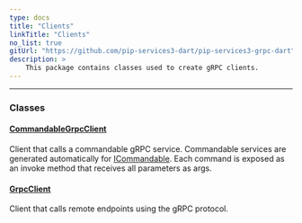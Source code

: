 ```yaml
---
type: docs
title: "Clients"
linkTitle: "Clients"
no_list: true
gitUrl: "https://github.com/pip-services3-dart/pip-services3-grpc-dart"
description: >
    This package contains classes used to create gRPC clients.
---
```

---
<div class="module-body"> 

### Classes

#### [CommandableGrpcClient](commandable_grpc_client)
Client that calls a commandable gRPC service.
Commandable services are generated automatically for [ICommandable](../../commons/commands/icommandable). Each command is exposed as an invoke method that receives all parameters as args.

#### [GrpcClient](grpc_client)
Client that calls remote endpoints using the gRPC protocol.


</div>


